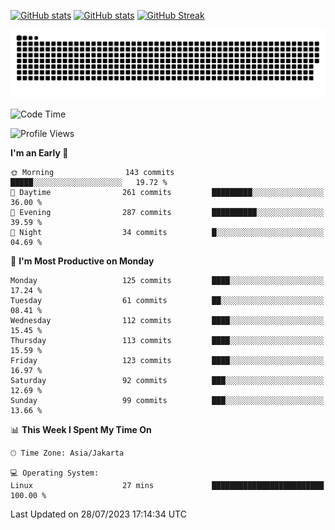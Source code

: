 [![GitHub stats](https://github-readme-stats.vercel.app/api?username=aurelioklv&card_width=500&show_icons=true&rank_icon=github&theme=solarized-dark#gh-dark-mode-only)](https://github.com/anuraghazra/github-readme-stats#gh-dark-mode-only)
[![GitHub stats](https://github-readme-stats.vercel.app/api?username=aurelioklv&card_width=500&show_icons=true&rank_icon=github&theme=buefy#gh-light-mode-only)](https://github.com/anuraghazra/github-readme-stats#gh-light-mode-only)
[![GitHub Streak](https://streak-stats.demolab.com/?user=aurelioklv&card_width=336&theme=solarized-dark)](https://git.io/streak-stats)

<picture>
  <source media="(prefers-color-scheme: dark)" srcset="https://raw.githubusercontent.com/aurelioklv/aurelioklv/snake-output/github-contribution-grid-snake-dark.svg">
  <source media="(prefers-color-scheme: light)" srcset="https://raw.githubusercontent.com/aurelioklv/aurelioklv/snake-output/github-contribution-grid-snake.svg">
  <img alt="github contribution grid snake animation" src="https://raw.githubusercontent.com/aurelioklv/aurelioklv/snake-output/github-contribution-grid-snake.svg">
</picture>

<!--START_SECTION:waka-->
![Code Time](http://img.shields.io/badge/Code%20Time-120%20hrs%2034%20mins-blue)

![Profile Views](http://img.shields.io/badge/Profile%20Views-32-blue)

**I'm an Early 🐤** 

```text
🌞 Morning                143 commits         █████░░░░░░░░░░░░░░░░░░░░   19.72 % 
🌆 Daytime                261 commits         █████████░░░░░░░░░░░░░░░░   36.00 % 
🌃 Evening                287 commits         ██████████░░░░░░░░░░░░░░░   39.59 % 
🌙 Night                  34 commits          █░░░░░░░░░░░░░░░░░░░░░░░░   04.69 % 
```
📅 **I'm Most Productive on Monday** 

```text
Monday                   125 commits         ████░░░░░░░░░░░░░░░░░░░░░   17.24 % 
Tuesday                  61 commits          ██░░░░░░░░░░░░░░░░░░░░░░░   08.41 % 
Wednesday                112 commits         ████░░░░░░░░░░░░░░░░░░░░░   15.45 % 
Thursday                 113 commits         ████░░░░░░░░░░░░░░░░░░░░░   15.59 % 
Friday                   123 commits         ████░░░░░░░░░░░░░░░░░░░░░   16.97 % 
Saturday                 92 commits          ███░░░░░░░░░░░░░░░░░░░░░░   12.69 % 
Sunday                   99 commits          ███░░░░░░░░░░░░░░░░░░░░░░   13.66 % 
```


📊 **This Week I Spent My Time On** 

```text
🕑︎ Time Zone: Asia/Jakarta

💻 Operating System: 
Linux                    27 mins             █████████████████████████   100.00 % 
```


 Last Updated on 28/07/2023 17:14:34 UTC
<!--END_SECTION:waka-->
